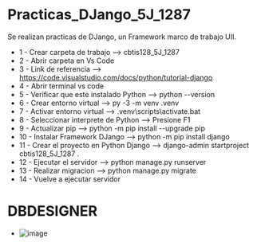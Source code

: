 # Practicas_DJango_5J_1287
Se realizan practicas de DJango, un Framework marco de trabajo UII.

- 1 - Crear carpeta de trabajo -->  cbtis128_5J_1287
- 2 - Abrir carpeta en Vs Code
- 3 - Link de referencia -->   https://code.visualstudio.com/docs/python/tutorial-django
- 4 - Abrir terminal vs code
- 5 - Verificar que este instalado Python  -->   python --version
- 6 - Crear entorno virtual -->   py -3 -m venv .venv
- 7 - Activar entorno virtual -->   .venv\scripts\activate.bat
- 8 - Seleccionar interprete de Python -->   Presione F1
- 9 - Actualizar pip -->  python -m pip install --upgrade pip
- 10 - Instalar Framework DJango --> python -m pip install django
- 11 - Crear el proyecto en Python Django -->  django-admin startproject cbtis128_5J_1287 .
- 12 - Ejecutar el servidor -->  python manage.py runserver
- 13 - Realizar migracion --> python manage.py migrate
- 14 - Vuelve a ejecutar servidor 

# DBDESIGNER
- ![image](https://github.com/user-attachments/assets/ebe881c5-b7f8-4552-b9fa-a504fda1895a)
